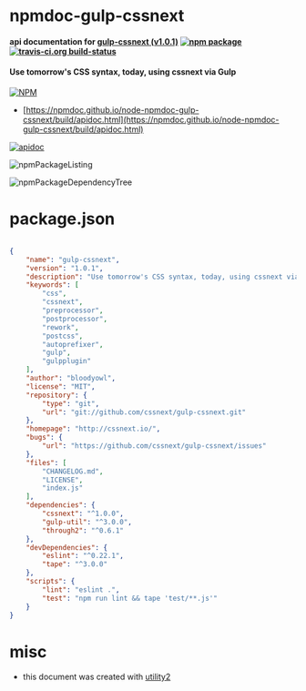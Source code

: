 # npmdoc-gulp-cssnext

#### api documentation for  [gulp-cssnext (v1.0.1)](http://cssnext.io/)  [![npm package](https://img.shields.io/npm/v/npmdoc-gulp-cssnext.svg?style=flat-square)](https://www.npmjs.org/package/npmdoc-gulp-cssnext) [![travis-ci.org build-status](https://api.travis-ci.org/npmdoc/node-npmdoc-gulp-cssnext.svg)](https://travis-ci.org/npmdoc/node-npmdoc-gulp-cssnext)

#### Use tomorrow's CSS syntax, today, using cssnext via Gulp

[![NPM](https://nodei.co/npm/gulp-cssnext.png?downloads=true&downloadRank=true&stars=true)](https://www.npmjs.com/package/gulp-cssnext)

- [https://npmdoc.github.io/node-npmdoc-gulp-cssnext/build/apidoc.html](https://npmdoc.github.io/node-npmdoc-gulp-cssnext/build/apidoc.html)

[![apidoc](https://npmdoc.github.io/node-npmdoc-gulp-cssnext/build/screenCapture.buildCi.browser.%252Ftmp%252Fbuild%252Fapidoc.html.png)](https://npmdoc.github.io/node-npmdoc-gulp-cssnext/build/apidoc.html)

![npmPackageListing](https://npmdoc.github.io/node-npmdoc-gulp-cssnext/build/screenCapture.npmPackageListing.svg)

![npmPackageDependencyTree](https://npmdoc.github.io/node-npmdoc-gulp-cssnext/build/screenCapture.npmPackageDependencyTree.svg)



# package.json

```json

{
    "name": "gulp-cssnext",
    "version": "1.0.1",
    "description": "Use tomorrow's CSS syntax, today, using cssnext via Gulp",
    "keywords": [
        "css",
        "cssnext",
        "preprocessor",
        "postprocessor",
        "rework",
        "postcss",
        "autoprefixer",
        "gulp",
        "gulpplugin"
    ],
    "author": "bloodyowl",
    "license": "MIT",
    "repository": {
        "type": "git",
        "url": "git://github.com/cssnext/gulp-cssnext.git"
    },
    "homepage": "http://cssnext.io/",
    "bugs": {
        "url": "https://github.com/cssnext/gulp-cssnext/issues"
    },
    "files": [
        "CHANGELOG.md",
        "LICENSE",
        "index.js"
    ],
    "dependencies": {
        "cssnext": "^1.0.0",
        "gulp-util": "^3.0.0",
        "through2": "^0.6.1"
    },
    "devDependencies": {
        "eslint": "^0.22.1",
        "tape": "^3.0.0"
    },
    "scripts": {
        "lint": "eslint .",
        "test": "npm run lint && tape 'test/**.js'"
    }
}
```



# misc
- this document was created with [utility2](https://github.com/kaizhu256/node-utility2)
